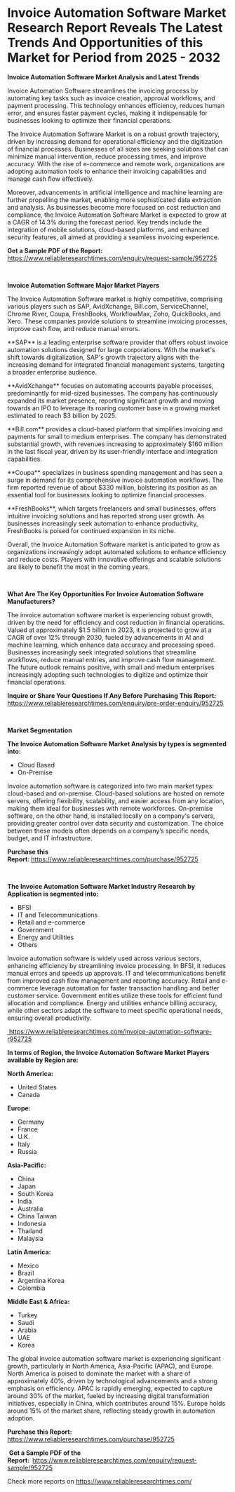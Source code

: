 <p><h1>Invoice Automation Software Market Research Report Reveals The Latest Trends And Opportunities of this Market for Period from 2025 - 2032</h1></p><p><strong>Invoice Automation Software Market Analysis and Latest Trends</strong></p>
<p><p>Invoice Automation Software streamlines the invoicing process by automating key tasks such as invoice creation, approval workflows, and payment processing. This technology enhances efficiency, reduces human error, and ensures faster payment cycles, making it indispensable for businesses looking to optimize their financial operations.</p><p>The Invoice Automation Software Market is on a robust growth trajectory, driven by increasing demand for operational efficiency and the digitization of financial processes. Businesses of all sizes are seeking solutions that can minimize manual intervention, reduce processing times, and improve accuracy. With the rise of e-commerce and remote work, organizations are adopting automation tools to enhance their invoicing capabilities and manage cash flow effectively.</p><p>Moreover, advancements in artificial intelligence and machine learning are further propelling the market, enabling more sophisticated data extraction and analysis. As businesses become more focused on cost reduction and compliance, the Invoice Automation Software Market is expected to grow at a CAGR of 14.3% during the forecast period. Key trends include the integration of mobile solutions, cloud-based platforms, and enhanced security features, all aimed at providing a seamless invoicing experience.</p></p>
<p><strong>Get a Sample PDF of the Report:&nbsp;</strong> <a href="https://www.reliableresearchtimes.com/enquiry/request-sample/952725?utm_campaign=2669&utm_medium=2&utm_source=Github&utm_content=ia&utm_term=06032025&utm_id=invoice-automation-software">https://www.reliableresearchtimes.com/enquiry/request-sample/952725</a></p>
<p>&nbsp;</p>
<p><strong>Invoice Automation Software Major Market Players</strong></p>
<p><p>The Invoice Automation Software market is highly competitive, comprising various players such as SAP, AvidXchange, Bill.com, ServiceChannel, Chrome River, Coupa, FreshBooks, WorkflowMax, Zoho, QuickBooks, and Xero. These companies provide solutions to streamline invoicing processes, improve cash flow, and reduce manual errors.</p><p>**SAP** is a leading enterprise software provider that offers robust invoice automation solutions designed for large corporations. With the market's shift towards digitalization, SAP's growth trajectory aligns with the increasing demand for integrated financial management systems, targeting a broader enterprise audience.</p><p>**AvidXchange** focuses on automating accounts payable processes, predominantly for mid-sized businesses. The company has continuously expanded its market presence, reporting significant growth and moving towards an IPO to leverage its roaring customer base in a growing market estimated to reach $3 billion by 2025.</p><p>**Bill.com** provides a cloud-based platform that simplifies invoicing and payments for small to medium enterprises. The company has demonstrated substantial growth, with revenues increasing to approximately $160 million in the last fiscal year, driven by its user-friendly interface and integration capabilities.</p><p>**Coupa** specializes in business spending management and has seen a surge in demand for its comprehensive invoice automation workflows. The firm reported revenue of about $330 million, bolstering its position as an essential tool for businesses looking to optimize financial processes.</p><p>**FreshBooks**, which targets freelancers and small businesses, offers intuitive invoicing solutions and has reported strong user growth. As businesses increasingly seek automation to enhance productivity, FreshBooks is poised for continued expansion in its niche.</p><p>Overall, the Invoice Automation Software market is anticipated to grow as organizations increasingly adopt automated solutions to enhance efficiency and reduce costs. Players with innovative offerings and scalable solutions are likely to benefit the most in the coming years.</p></p>
<p>&nbsp;</p>
<p><strong>What Are The Key Opportunities For Invoice Automation Software Manufacturers?</strong></p>
<p><p>The invoice automation software market is experiencing robust growth, driven by the need for efficiency and cost reduction in financial operations. Valued at approximately $1.5 billion in 2023, it is projected to grow at a CAGR of over 12% through 2030, fueled by advancements in AI and machine learning, which enhance data accuracy and processing speed. Businesses increasingly seek integrated solutions that streamline workflows, reduce manual entries, and improve cash flow management. The future outlook remains positive, with small and medium enterprises increasingly adopting such technologies to digitize and optimize their financial operations.</p></p>
<p><strong>Inquire or Share Your Questions If Any Before Purchasing This Report:</strong> <a href="https://www.reliableresearchtimes.com/enquiry/pre-order-enquiry/952725?utm_campaign=2669&utm_medium=2&utm_source=Github&utm_content=ia&utm_term=06032025&utm_id=invoice-automation-software">https://www.reliableresearchtimes.com/enquiry/pre-order-enquiry/952725</a></p>
<p>&nbsp;</p>
<p><strong>Market Segmentation</strong></p>
<p><strong>The Invoice Automation Software Market Analysis by types is segmented into:</strong></p>
<p><ul><li>Cloud Based</li><li>On-Premise</li></ul></p>
<p><p>Invoice automation software is categorized into two main market types: cloud-based and on-premise. Cloud-based solutions are hosted on remote servers, offering flexibility, scalability, and easier access from any location, making them ideal for businesses with remote workforces. On-premise software, on the other hand, is installed locally on a company's servers, providing greater control over data security and customization. The choice between these models often depends on a company’s specific needs, budget, and IT infrastructure.</p></p>
<p><strong>Purchase this Report:&nbsp;</strong><a href="https://www.reliableresearchtimes.com/purchase/952725?utm_campaign=2669&utm_medium=2&utm_source=Github&utm_content=ia&utm_term=06032025&utm_id=invoice-automation-software">https://www.reliableresearchtimes.com/purchase/952725</a></p>
<p>&nbsp;</p>
<p><strong>The Invoice Automation Software Market Industry Research by Application is segmented into:</strong></p>
<p><ul><li>BFSI</li><li>IT and Telecommunications</li><li>Retail and e-commerce</li><li>Government</li><li>Energy and Utilities</li><li>Others</li></ul></p>
<p><p>Invoice automation software is widely used across various sectors, enhancing efficiency by streamlining invoice processing. In BFSI, it reduces manual errors and speeds up approvals. IT and telecommunications benefit from improved cash flow management and reporting accuracy. Retail and e-commerce leverage automation for faster transaction handling and better customer service. Government entities utilize these tools for efficient fund allocation and compliance. Energy and utilities enhance billing accuracy, while other sectors adapt the software to meet specific operational needs, ensuring overall productivity.</p></p>
<p><a href="https://www.reliableresearchtimes.com/invoice-automation-software-r952725?utm_campaign=2669&utm_medium=2&utm_source=Github&utm_content=ia&utm_term=06032025&utm_id=invoice-automation-software">&nbsp;https://www.reliableresearchtimes.com/invoice-automation-software-r952725</a></p>
<p><strong>In terms of Region, the Invoice Automation Software Market Players available by Region are:</strong></p>
<p>
    <p> <strong> North America: </strong>
        <ul>
            <li>United States</li>
            <li>Canada</li>
        </ul>
        </p> 
    <p> <strong> Europe: </strong>
        <ul>
            <li>Germany</li>
            <li>France</li>
            <li>U.K.</li>
            <li>Italy</li>
            <li>Russia</li>
        </ul>
        </p> 
    <p> <strong> Asia-Pacific: </strong>
        <ul>
            <li>China</li>
            <li>Japan</li>
            <li>South Korea</li>
            <li>India</li>
            <li>Australia</li>
            <li>China Taiwan</li>
            <li>Indonesia</li>
            <li>Thailand</li>
            <li>Malaysia</li>
        </ul>
        </p> 
    <p> <strong> Latin America: </strong>
        <ul>
            <li>Mexico</li>
            <li>Brazil</li>
            <li>Argentina Korea</li>
            <li>Colombia</li>
        </ul>
        </p> 
    <p> <strong> Middle East & Africa: </strong>
        <ul>
            <li>Turkey</li>
            <li>Saudi</li>
            <li>Arabia</li>
            <li>UAE</li>
            <li>Korea</li>
        </ul>
    </p>
    </p>
<p><p>The global invoice automation software market is experiencing significant growth, particularly in North America, Asia-Pacific (APAC), and Europe. North America is poised to dominate the market with a share of approximately 40%, driven by technological advancements and a strong emphasis on efficiency. APAC is rapidly emerging, expected to capture around 30% of the market, fueled by increasing digital transformation initiatives, especially in China, which contributes around 15%. Europe holds around 15% of the market share, reflecting steady growth in automation adoption.</p></p>
<p><strong>Purchase this Report: </strong><a href="https://www.reliableresearchtimes.com/purchase/952725?utm_campaign=2669&utm_medium=2&utm_source=Github&utm_content=ia&utm_term=06032025&utm_id=invoice-automation-software">https://www.reliableresearchtimes.com/purchase/952725</a></p>
<p>&nbsp;<strong>Get a Sample PDF of the Report:&nbsp;&nbsp;</strong><a href="https://www.reliableresearchtimes.com/enquiry/request-sample/952725?utm_campaign=2669&utm_medium=2&utm_source=Github&utm_content=ia&utm_term=06032025&utm_id=invoice-automation-software">https://www.reliableresearchtimes.com/enquiry/request-sample/952725</a></p>
<p><strong></strong></p>
<p>Check more reports on <a href="https://www.reliableresearchtimes.com/?utm_campaign=2669&utm_medium=2&utm_source=Github&utm_content=ia&utm_term=06032025&utm_id=invoice-automation-software">https://www.reliableresearchtimes.com/</a></p>